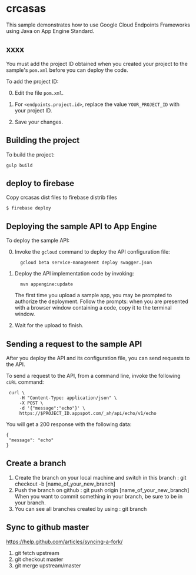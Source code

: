 # crcasas

This sample demonstrates how to use Google Cloud Endpoints Frameworks using
Java on App Engine Standard.

## xxxx

You must add the project ID obtained when you created your project to the
sample's `pom.xml` before you can deploy the code.

To add the project ID:

0. Edit the file `pom.xml`.

0. For `<endpoints.project.id>`, replace the value `YOUR_PROJECT_ID` with
your project ID.

0. Save your changes.

## Building the project

To build the project:

    gulp build

## deploy to firebase

Copy crcasas dist files to firebase distrib files 

    $ firebase deploy

## Deploying the sample API to App Engine

To deploy the sample API:

0. Invoke the `gcloud` command to deploy the API configuration file:

         gcloud beta service-management deploy swagger.json

0. Deploy the API implementation code by invoking:

         mvn appengine:update

    The first time you upload a sample app, you may be prompted to authorize the
    deployment. Follow the prompts: when you are presented with a browser window
    containing a code, copy it to the terminal window.

0. Wait for the upload to finish.

## Sending a request to the sample API

After you deploy the API and its configuration file, you can send requests
to the API.

To send a request to the API, from a command line, invoke the following `cURL`
command:

     curl \
         -H "Content-Type: application/json" \
         -X POST \
         -d '{"message":"echo"}' \
         https://$PROJECT_ID.appspot.com/_ah/api/echo/v1/echo

You will get a 200 response with the following data:

    {
     "message": "echo"
    }

## Create a branch

1. Create the branch on your local machine and switch in this branch :
   git checkout -b [name_of_your_new_branch]
2. Push the branch on github :
   git push origin [name_of_your_new_branch]
   When you want to commit something in your branch, be sure to be in your branch.
3. You can see all branches created by using :
   git branch 

## Sync to github master

https://help.github.com/articles/syncing-a-fork/

1. git fetch upstream
2. git checkout master
3. git merge upstream/master



